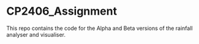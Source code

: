 # CP2406_Assignment
This repo contains the code for the Alpha and Beta versions of the rainfall analyser and visualiser.
